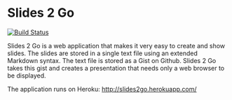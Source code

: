 Slides 2 Go
===========

[![Build Status](https://secure.travis-ci.org/stefanbirkner/slides2go.svg)](https://travis-ci.org/stefanbirkner/slides2go)

Slides 2 Go is a web application that makes it very easy to create and show slides. The slides are stored in a single text file using an extended Markdown syntax. The text file is stored as a Gist on Github. Slides 2 Go takes this gist and creates a presentation that needs only a web browser to be displayed.

The application runs on Heroku: http://slides2go.herokuapp.com/

